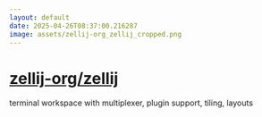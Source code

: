 ```yaml
---
layout: default
date: 2025-04-26T08:37:00.216287
image: assets/zellij-org_zellij_cropped.png
---
```


# [zellij-org/zellij](https://github.com/zellij-org/zellij)

terminal workspace with multiplexer, plugin support, tiling, layouts
